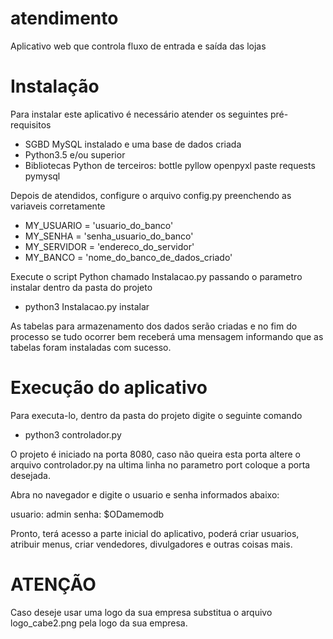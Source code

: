 # atendimento
Aplicativo web que controla fluxo de entrada e saída das lojas
# Instalação
Para instalar este aplicativo é necessário atender os seguintes pré-requisitos


* SGBD MySQL instalado e uma base de dados criada
* Python3.5 e/ou superior
* Bibliotecas Python de terceiros: bottle pyllow openpyxl paste requests pymysql

Depois de atendidos, configure o arquivo config.py preenchendo as variaveis corretamente

* MY_USUARIO = 'usuario_do_banco'
* MY_SENHA = 'senha_usuario_do_banco'
* MY_SERVIDOR = 'endereco_do_servidor'
* MY_BANCO = 'nome_do_banco_de_dados_criado'

Execute o script Python chamado Instalacao.py passando o parametro instalar dentro da pasta do projeto

* python3 Instalacao.py instalar

As tabelas para armazenamento dos dados serão criadas e no fim do processo se tudo ocorrer bem receberá uma mensagem informando que as tabelas foram instaladas com sucesso.

# Execução do aplicativo
Para executa-lo, dentro da pasta do projeto digite o seguinte comando

* python3 controlador.py 

O projeto é iniciado na porta 8080, caso não queira esta porta altere o arquivo controlador.py na ultima linha no parametro port coloque a porta desejada.

Abra no navegador e digite o usuario e senha informados abaixo:

usuario: admin
senha: $ODamemodb

Pronto, terá acesso a parte inicial do aplicativo, poderá criar usuarios, atribuir menus, criar vendedores, divulgadores e outras coisas mais.

# ATENÇÃO

Caso deseje usar uma logo da sua empresa substitua o arquivo logo_cabe2.png pela logo da sua empresa.
